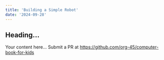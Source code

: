 ```yaml
---
title: 'Building a Simple Robot'
date: '2024-09-28'
---
```


## Heading...
Your content here...
Submit a PR at https://github.com/org-45/computer-book-for-kids
